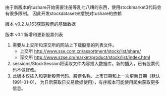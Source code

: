 由于新版本的tushare开始需要注册等乱七八糟的东西，使用stockmarket3代码会有很多限制。
因此开发stockdataset来摆脱对tushare的依赖

版本 v0.2
从163获取股票的基础数据

版本 v0.1
新增和更新股票列表
1. 需要从上交所和深交所的网站上下载股票的列表文件。
    - 上交所 http://www.sse.com.cn/assortment/stock/list/share/
    - 深交所 http://www.szse.cn/market/product/stock/list/index.html
2. sessions/StockSession将读取文件内容插入数据库，新的插入，已有股票代码不做修改。
3. 此版本仅插入和更新股票代码、股票名称、上市日期和上一次更新日期（默认1991-01-01， 为日后获取日交易数据使用），有序版本可能使用爬虫获取更多信息。

